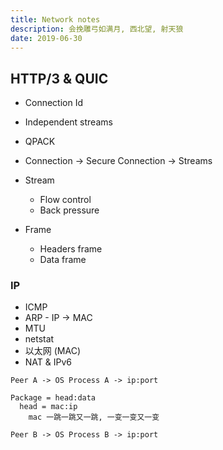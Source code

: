 ```yaml
---
title: Network notes
description: 会挽雕弓如满月, 西北望, 射天狼
date: 2019-06-30
---
```


## HTTP/3 & QUIC

* Connection Id
* Independent streams

* QPACK
* Connection -> Secure Connection -> Streams
* Stream
  - Flow control
  - Back pressure

* Frame
  - Headers frame
  - Data frame

### IP

* ICMP
* ARP - IP -> MAC
* MTU
* netstat
* 以太网 (MAC)
* NAT & IPv6

```
Peer A -> OS Process A -> ip:port

Package = head:data
  head = mac:ip
    mac 一跳一跳又一跳, 一变一变又一变

Peer B -> OS Process B -> ip:port
```
